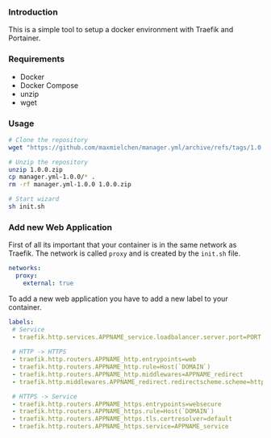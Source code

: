 
### Introduction

This is a simple tool to setup a docker environment with Traefik and Portainer.

### Requirements

- Docker
- Docker Compose
- unzip
- wget

### Usage

```bash
# Clone the repository 
wget "https://github.com/maxmielchen/manager.yml/archive/refs/tags/1.0.0.zip"

# Unzip the repository
unzip 1.0.0.zip
cp manager.yml-1.0.0/* .
rm -rf manager.yml-1.0.0 1.0.0.zip

# Start wizard
sh init.sh
```

### Add new Web Application

First of all its important that your container is in the same network as Traefik.
The network is called `proxy` and is created by the `init.sh` file.

```yaml
networks:
  proxy:
    external: true
```

To add a new web application you have to add a new label to your container.

```yaml
labels:
 # Service
 - traefik.http.services.APPNAME_service.loadbalancer.server.port=PORT
 
 # HTTP -> HTTPS
 - traefik.http.routers.APPNAME_http.entrypoints=web
 - traefik.http.routers.APPNAME_http.rule=Host(`DOMAIN`)
 - traefik.http.routers.APPNAME_http.middlewares=APPNAME_redirect
 - traefik.http.middlewares.APPNAME_redirect.redirectscheme.scheme=https

 # HTTPS -> Service
 - traefik.http.routers.APPNAME_https.entrypoints=websecure
 - traefik.http.routers.APPNAME_https.rule=Host(`DOMAIN`)
 - traefik.http.routers.APPNAME_https.tls.certresolver=default 
 - traefik.http.routers.APPNAME_https.service=APPNAME_service
```



